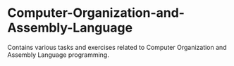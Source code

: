 # Computer-Organization-and-Assembly-Language
Contains various tasks and exercises related to Computer Organization and Assembly Language programming.
